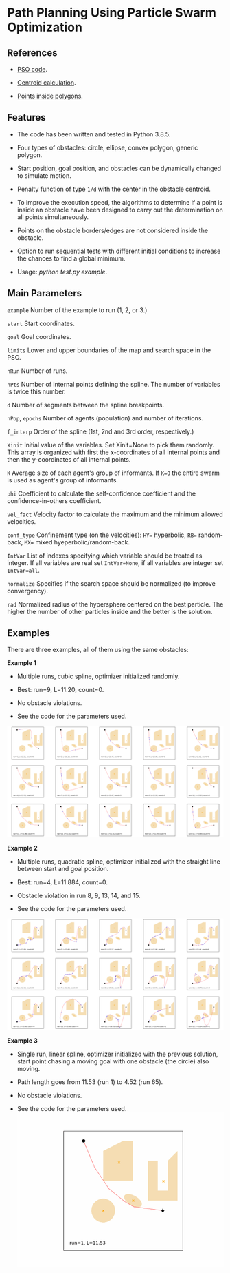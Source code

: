 # Path Planning Using Particle Swarm Optimization

## References

- [PSO code](https://github.com/gabrielegilardi/PSO.git).

- [Centroid calculation](http://en.wikipedia.org/wiki/Centroid).

- [Points inside polygons](http://paulbourke.net/geometry/polygonmesh/).

## Features

- The code has been written and tested in Python 3.8.5.

- Four types of obstacles: circle, ellipse, convex polygon, generic polygon.

- Start position, goal position, and obstacles can be dynamically changed to simulate motion.

- Penalty function of type `1/d` with the center in the obstacle centroid.

- To improve the execution speed, the algorithms to determine if a point is inside an obstacle have been designed to carry out the determination on all points simultaneously.

- Points on the obstacle borders/edges are not considered inside the obstacle.

- Option to run sequential tests with different initial conditions to increase the chances to find a global minimum.

- Usage: *python test.py example*.

## Main Parameters

`example` Number of the example to run (1, 2, or 3.)

`start` Start coordinates.

`goal` Goal coordinates.

`limits` Lower and upper boundaries of the map and search space in the PSO.

`nRun` Number of runs.

`nPts` Number of internal points defining the spline. The number of variables is twice this number.

`d` Number of segments between the spline breakpoints.

`nPop`, `epochs` Number of agents (population) and number of iterations.

`f_interp` Order of the spline (1st, 2nd and 3rd order, respectively.)

`Xinit` Initial value of the variables. Set Xinit=None to pick them randomly. This array is organized with first the x-coordinates of all internal points and then the y-coordinates of all internal points.

`K` Average size of each agent's group of informants. If `K=0` the entire swarm is used as agent's group of informants.

`phi` Coefficient to calculate the self-confidence coefficient and the confidence-in-others coefficient.

`vel_fact` Velocity factor to calculate the maximum and the minimum allowed velocities.

`conf_type` Confinement type (on the velocities): `HY=` hyperbolic, `RB=` random-back, `MX=` mixed hyeperbolic/random-back.

`IntVar` List of indexes specifying which variable should be treated as integer. If all variables are real set `IntVar=None`, if all variables are integer set `IntVar=all`.

`normalize` Specifies if the search space should be normalized (to improve convergency).

`rad` Normalized radius of the hypersphere centered on the best particle. The higher the number of other particles inside and the better is the solution.

## Examples

There are three examples, all of them using the same obstacles:

**Example 1**

- Multiple runs, cubic spline, optimizer initialized randomly.

- Best: run=9, L=11.20, count=0.

- No obstacle violations.

- See the code for the parameters used.

![example_1](Results_Example_1.png)

**Example 2**

- Multiple runs, quadratic spline, optimizer initialized with the straight line between start and goal position.

- Best: run=4, L=11.884, count=0.

- Obstacle violation in run 8, 9, 13, 14, and 15.

- See the code for the parameters used.

![example_2](Results_Example_2.png)

**Example 3**

- Single run, linear spline, optimizer initialized with the previous solution, start point chasing a moving goal with one obstacle (the circle) also moving.

- Path length goes from 11.53 (run 1) to 4.52 (run 65).

- No obstacle violations.

- See the code for the parameters used.
![example_3](Results_Example_3.gif)
